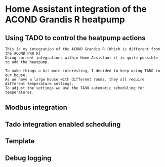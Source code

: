 # Home Assistant integration of the ACOND Grandis R heatpump
## Using TADO to control the heatpump actions

```
This is my integration of the ACOND Grandis R (Which is different from the ACOND PRO R)
Using current integrations within Home Assistant it is quite possible to add the heatpump.
```
```
To make things a bit more interesting, I decided to keep using TADO in our house.
As we have a large house with different rooms, they all require different temperature settings.
To adjust the settings we use the TADO automatic scheduling for temperatures.
```
## Modbus integration

## Tado integration enabled scheduling

## Template

## Debug logging


